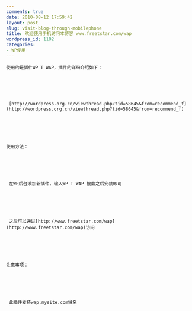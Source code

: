 ```yaml
---
comments: true
date: 2010-08-12 17:59:42
layout: post
slug: visit-blog-through-mobilephone
title: 欢迎使用手机访问本博客 www.freetstar.com/wap
wordpress_id: 1102
categories:
- WP使用
---
```



	使用的是插件WP T WAP，插件的详细介绍如下：






	 [http://wordpress.org.cn/viewthread.php?tid=58645&from=recommend_f](http://wordpress.org.cn/viewthread.php?tid=58645&from=recommend_f)






	使用方法：






	 在WP后台添加新插件，输入WP T WAP 搜索之后安装即可






	 之后可以通过[http://www.freetstar.com/wap](http://www.freetstar.com/wap)访问






	注意事项：






	 此插件支持wap.mysite.com域名




